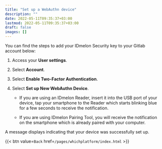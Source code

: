 ```yaml
---
title: "Set up a WebAuthn device"
description: ""
date: 2022-05-11T09:35:37+03:00
lastmod: 2022-05-11T09:35:37+03:00
draft: false
images: []
---
```


You can find the steps to add your IDmelon Security key to your Gitlab account below:  

1. Access your **User settings**.  

2. Select **Account**.  

3. Select **Enable Two-Factor Authentication**.  

4. Select **Set up New WebAuthn Device**.  

    - If you are using an IDmelon Reader, insert it into the USB port of your device, tap your smartphone to the Reader which starts blinking blue for a few seconds to receive the notification.  
    
    - If you are using IDmelon Pairing Tool, you will receive the notification on the smartphone which is already paired with your computer. 

A message displays indicating that your device was successfully set up.  

{{< btn value=`Back` href=`/pages/whichplatform/index.html` >}}
